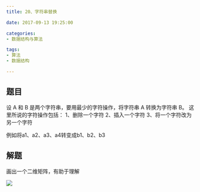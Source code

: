 ```yaml
---
title: 20、字符串替换

date: 2017-09-13 19:25:00

categories:
- 数据结构与算法

tags:
- 算法
- 数据结构

---
```


## 题目

设 A 和 B 是两个字符串，要用最少的字符操作，将字符串 A 转换为字符串 B。 这里所说的字符操作包括：
1、删除一个字符
2、插入一个字符
3、将一个字符改为另一个字符

例如将a1、a2、a3、a4转变成b1、b2、b3

## 解题

画出一个二维矩阵，有助于理解

![](https://i.imgur.com/aXPdwfS.jpg)